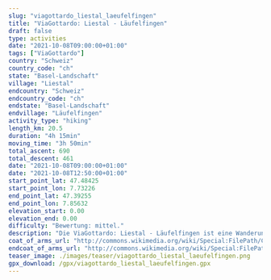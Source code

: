 ```yaml
---
slug: "viagottardo_liestal_laeufelfingen"
title: "ViaGottardo: Liestal - Läufelfingen"
draft: false
type: activities
date: "2021-10-08T09:00:00+01:00"
tags: ["ViaGottardo"]
country: "Schweiz"
country_code: "ch"
state: "Basel-Landschaft"
village: "Liestal"
endcountry: "Schweiz"
endcountry_code: "ch"
endstate: "Basel-Landschaft"
endvillage: "Läufelfingen"
activity_type: "hiking"
length_km: 20.5
duration: "4h 15min"
moving_time: "3h 50min"
total_ascent: 690
total_descent: 461
date: "2021-10-08T09:00:00+01:00"
date: "2021-10-08T12:50:00+01:00"
start_point_lat: 47.48425
start_point_lon: 7.73226
end_point_lat: 47.39255
end_point_lon: 7.85632
elevation_start: 0.00
elevation_end: 0.00
difficulty: "Bewertung: mittel."
description: "Die ViaGottardo: Liestal - Läufelfingen ist eine Wanderung von Liestal nach Läufelfingen in der malerischen Schweiz. Genieße die beeindruckende Landschaft mit einem Gesamtaufstieg von 690 Metern und einem Gesamtabstieg von 461 Metern. Die Route bietet eine abwechslungsreiche Strecke und eignet sich für Wanderer mit unterschiedlichem Niveau"
coat_of_arms_url: "http://commons.wikimedia.org/wiki/Special:FilePath/Coat%20of%20arms%20of%20Liestal.svg"
endcoat_of_arms_url: "http://commons.wikimedia.org/wiki/Special:FilePath/Wappen%20Laeufelfingen.png"
teaser_image: ./images/teaser/viagottardo_liestal_laeufelfingen.png
gpx_download: /gpx/viagottardo_liestal_laeufelfingen.gpx
---
```

